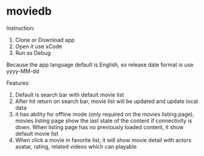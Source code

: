 # moviedb
Instruction:
1. Clone or Download app
2. Open it use xCode
3. Run as Debug

Because the app language default is English, so release date format is use yyyy-MM-dd

Features:
1. Default is search bar with default movie list
2. After hit return on search bar, movie list will be updated and update local data
3. it has ability for offline mode (only required on the movies listing page), movies listing page show the last state of the content if connectivity is down. When listing page has no previously loaded content, it show default movie list
4. When click a movie in favorite list, it will show movie detail with actors avatar, rating, related videos which can playable

